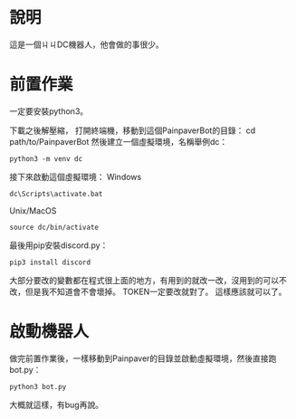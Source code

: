 # 說明
這是一個ㄐㄐDC機器人，他會做的事很少。
# 前置作業
一定要安裝python3。

下載之後解壓縮，
打開終端機，移動到這個PainpaverBot的目錄：
    cd path/to/PainpaverBot
然後建立一個虛擬環境，名稱舉例dc：

`python3 -m venv dc`

接下來啟動這個虛擬環境：
Windows

`dc\Scripts\activate.bat`

Unix/MacOS

`source dc/bin/activate`

最後用pip安裝discord.py：

`pip3 install discord`

大部分要改的變數都在程式很上面的地方，有用到的就改一改，沒用到的可以不改，但是我不知道會不會壞掉。
TOKEN一定要改就對了。
這樣應該就可以了。

# 啟動機器人
做完前置作業後，一樣移動到Painpaver的目錄並啟動虛擬環境，然後直接跑bot.py：

`python3 bot.py`

大概就這樣，有bug再說。
